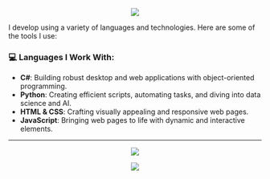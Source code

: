 <p align="center">
  <img src="https://capsule-render.vercel.app/api?text=Salam%20khoya&animation=fadeIn&type=venom&color=gradient&height=200" />
</p>

I develop using a variety of languages and technologies. Here are some of the tools I use:

### 💻 Languages I Work With:

- **C#**: Building robust desktop and web applications with object-oriented programming.
- **Python**: Creating efficient scripts, automating tasks, and diving into data science and AI.
- **HTML & CSS**: Crafting visually appealing and responsive web pages.
- **JavaScript**: Bringing web pages to life with dynamic and interactive elements.

---

<p align="center">
  <img src="https://i.pinimg.com/originals/f0/57/5e/f0575ec9bd798e8e8238ce303bade426.gif" />
</p>

<p align="center">
  <a href="https://github.com/kittinan/spotify-github-profile">
    <img src="https://spotify-github-profile.kittinanx.com/api/view?uid=vfek9pmlbbx3j0fz5jfo54hh6&cover_image=true&theme=novatorem&show_offline=false&background_color=121212&interchange=false&bar_color=53b14f&bar_color_cover=false" />
  </a>
</p>
